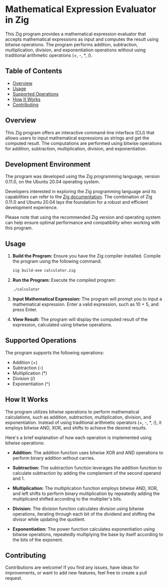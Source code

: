 # Mathematical Expression Evaluator in Zig

This Zig program provides a mathematical expression evaluator that accepts mathematical expressions as input and computes the result using bitwise operations. The program performs addition, subtraction, multiplication, division, and exponentiation operations without using traditional arithmetic operations (+, -, *, /).

## Table of Contents

- [Overview](#overview)
- [Usage](#usage)
- [Supported Operations](#supported-operations)
- [How It Works](#how-it-works)
- [Contributing](#contributing)

## Overview

This Zig program offers an interactive command-line interface (CLI) that allows users to input mathematical expressions as strings and get the computed result. The computations are performed using bitwise operations for addition, subtraction, multiplication, division, and exponentiation.

## Development Environment

The program was developed using the Zig programming language, version 0.11.0, on the Ubuntu 20.04 operating system.

Developers interested in exploring the Zig programming language and its capabilities can refer to the [Zig documentation](https://ziglang.org/documentation/0.11.0/). The combination of Zig 0.11.0 and Ubuntu 20.04 lays the foundation for a robust and efficient development experience.

Please note that using the recommended Zig version and operating system can help ensure optimal performance and compatibility when working with this program.

## Usage

1. **Build the Program:** Ensure you have the Zig compiler installed. Compile the program using the following command:
   
   ```bash
   zig build-exe calculator.zig
   ```
2. **Run the Program:** Execute the compiled program:
    ```bash
    ./calculator
    ```
3. **Input Mathematical Expression:** The program will prompt you to input a mathematical expression. Enter a valid expression, such as 10 + 5, and press Enter.
4. **View Result:** The program will display the computed result of the expression, calculated using bitwise operations.

## Supported Operations
The program supports the following operations:

- Addition (+)
- Subtraction (-)
- Multiplication (*)
- Division (/)
- Exponentiation (^)

## How It Works
The program utilizes bitwise operations to perform mathematical calculations, such as addition, subtraction, multiplication, division, and exponentiation. Instead of using traditional arithmetic operators (+, -, *, /), it employs bitwise AND, XOR, and shifts to achieve the desired results.

Here's a brief explanation of how each operation is implemented using bitwise operations:

- **Addition:** The addition function uses bitwise XOR and AND operations to perform binary addition without carries.

- **Subtraction:** The subtraction function leverages the addition function to calculate subtraction by adding the complement of the second operand and 1.

- **Multiplication:** The multiplication function employs bitwise AND, XOR, and left shifts to perform binary multiplication by repeatedly adding the multiplicand shifted according to the multiplier's bits.

- **Division:** The division function calculates division using bitwise operations, iterating through each bit of the dividend and shifting the divisor while updating the quotient.

- **Exponentiation:** The power function calculates exponentiation using bitwise operations, repeatedly multiplying the base by itself according to the bits of the exponent.

## Contributing
Contributions are welcome! If you find any issues, have ideas for improvements, or want to add new features, feel free to create a pull request.
